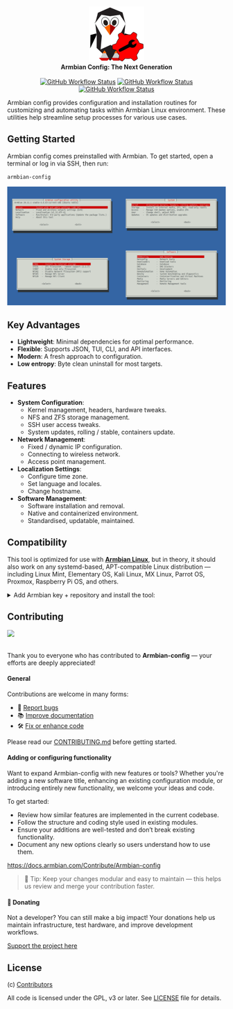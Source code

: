 <p align="center">
  <a href="#build-framework">
  <img src="https://raw.githubusercontent.com/armbian/configng/main/share/icons/hicolor/scalable/configng-tux.svg" width="128" alt="Armbian Config NG Logo" />
  </a><br>
  <strong>Armbian Config: The Next Generation</strong><br>
<br>
<a href=https://github.com/armbian/configng/actions/workflows/debian.yml><img alt="GitHub Workflow Status" src="https://img.shields.io/github/actions/workflow/status/armbian/configng/debian.yml?logo=githubactions&label=Packaging&style=for-the-badge&branch=main"></a> <a href=https://github.com/armbian/configng/actions/workflows/unit-tests.yml><img alt="GitHub Workflow Status" src="https://img.shields.io/github/actions/workflow/status/armbian/configng/unit-tests.yml?logo=githubactions&label=Unit%20tests&style=for-the-badge&branch=main"></a> <a href=https://github.com/armbian/configng/actions/workflows/docs.yml><img alt="GitHub Workflow Status" src="https://img.shields.io/github/actions/workflow/status/armbian/configng/docs.yml?logo=githubactions&label=Documentation&style=for-the-badge&branch=main"></a>
</p>

Armbian config provides configuration and installation routines for customizing and automating tasks within Armbian Linux environment. These utilities help streamline setup processes for various use cases.

## Getting Started

Armbian config comes preinstalled with Armbian. To get started, open a terminal or log in via SSH, then run:

```bash
armbian-config
```

<a href=#><img src=.github/images/common.png></a>

## Key Advantages
- **Lightweight**: Minimal dependencies for optimal performance.
- **Flexible**: Supports JSON, TUI, CLI, and API interfaces.
- **Modern**: A fresh approach to configuration.
- **Low entropy**: Byte clean uninstall for most targets.

## Features

- **System Configuration**: 
  - Kernel management, headers, hardware tweaks.
  - NFS and ZFS storage management.
  - SSH user access tweaks.
  - System updates, rolling / stable, containers update.
- **Network Management**: 
  - Fixed / dynamic IP configuration.
  - Connecting to wireless network.
  - Access point management.
- **Localization Settings**: 
  - Configure time zone.
  - Set language and locales.
  - Change hostname.
- **Software Management**:
  - Software installation and removal.
  - Native and containerized environment.
  - Standardised, updatable, maintained.

## Compatibility

This tool is optimized for use with [**Armbian Linux**](https://www.armbian.com), but in theory, it should also work on any systemd-based, APT-compatible Linux distribution — including Linux Mint, Elementary OS, Kali Linux, MX Linux, Parrot OS, Proxmox, Raspberry Pi OS, and others.
<details><summary>Add Armbian key + repository and install the tool:</summary>
  
```bash
wget -qO - https://apt.armbian.com/armbian.key | gpg --dearmor | \
sudo tee /usr/share/keyrings/armbian.gpg > /dev/null
cat << EOF | sudo tee /etc/apt/sources.list.d/armbian-config.sources > /dev/null
Types: deb
URIs: https://github.armbian.com/configng
Suites: stable
Components: main
Signed-By: /usr/share/keyrings/armbian.gpg
EOF
sudo apt update
sudo apt -y install armbian-config
```

```bash
armbian-config
```
</details>

## Contributing

<a href="https://github.com/armbian/configng/graphs/contributors">
  <img src="https://contrib.rocks/image?repo=armbian/configng" />
</a>
<br>
<br>

Thank you to everyone who has contributed to **Armbian-config** — your efforts are deeply appreciated!

#### General

Contributions are welcome in many forms:

- 🐞 [Report bugs](https://github.com/armbian/configng/issues)
- 📚 [Improve documentation](https://docs.armbian.com/)
- 🛠️ [Fix or enhance code](https://github.com/armbian/configng/pulls)

Please read our [CONTRIBUTING.md](./CONTRIBUTING.md) before getting started.

#### Adding or configuring functionality

Want to expand Armbian-config with new features or tools? Whether you're adding a new software title, enhancing an existing configuration module, or introducing entirely new functionality, we welcome your ideas and code.

To get started:

- Review how similar features are implemented in the current codebase.
- Follow the structure and coding style used in existing modules.
- Ensure your additions are well-tested and don’t break existing functionality.
- Document any new options clearly so users understand how to use them.

<https://docs.armbian.com/Contribute/Armbian-config>

> 📌 Tip: Keep your changes modular and easy to maintain — this helps us review and merge your contribution faster.

#### 💖 Donating

Not a developer? You can still make a big impact! Your donations help us maintain infrastructure, test hardware, and improve development workflows.

[Support the project here](https://github.com/sponsors/armbian)

## License

(c) [Contributors](https://github.com/armbian/configng/graphs/contributors)

All code is licensed under the GPL, v3 or later. See [LICENSE](LICENSE) file for details.
